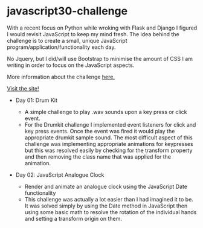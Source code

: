 # javascript30-challenge

With a recent focus on Python while wroking with Flask and Django I figured I would revisit JavaScript to keep my mind fresh. The idea behind the challenge is to create a small, unique JavaScript program/application/functionality each day.

No Jquery, but I did/will use Bootstrap to minimise the amount of CSS I am writing in order to focus on the JavaScript aspects.

More information about the challenge [here.](https://javascript30.com/)

[Visit the site!](https://jaimiehemmings.github.io/javascript30-challenge/index.html)

- Day 01: Drum Kit
  - A simple challenge to play .wav sounds upon a key press or click event.
  - For the Drumkit challenge I implemented event listeners for click and key press events. Once the event was fired it would play the appropriate drumkit sample sound. The most difficult aspect of this challenge was implementing appropriate animations for keypresses but this was resolved easily by checking for the transform property and then removing the class name that was applied for the animation.
 
- Day 02: JavaScript Analogue Clock
  - Render and animate an analogue clock using the JavaScript Date functionality
  - This challenge was actually a lot easier than I had imagined it to be. It was solved simply by using the Date method in JavaScript then using some basic math to resolve the rotation of the individual hands and setting a transform origin on them.